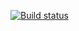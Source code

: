 [![Build status](https://ci.appveyor.com/api/projects/status/wx6h9thlvmr3i80r?svg=true)](https://ci.appveyor.com/project/natabask/homeworks-aqa-5-2)
